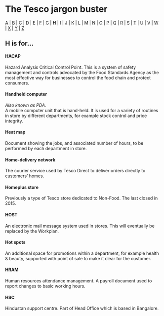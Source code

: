 # The Tesco jargon buster

[A](a.md) | [B](b.md) | [C](c.md) | [D](d.md) | [E](e.md) | [F](f.md) | [G](g.md) | [**H**](h.md) | [I](i.md) | [J](j.md) | [K](k.md) | [L](l.md) | [M](m.md) | [N](n.md) | [O](o.md) | [P](p.md) | [Q](q.md) | [R](r.md) | [S](s.md) | [T](t.md) | [U](u.md) | [V](v.md) | [W](w.md) | [X](x.md) | [Y](y.md) | [Z](z.md)

## H is for…

#### HACAP
Hazard Analysis Critical Control Point. This is a system of safety management and controls advocated by the Food Standards Agency as the most effective way for businesses to control the food chain and protect consumers.

#### Handheld computer
*Also known as PDA.*  
A mobile computer unit that is hand-held. It is used for a variety of routines in store by different departments, for example stock control and price integrity.

#### Heat map
Document showing the jobs, and associated number of hours, to be performed by each department in store.

#### Home-delivery network
The courier service used by Tesco Direct to deliver orders directly to customers’ homes.

#### Homeplus store
Previously a type of Tesco store dedicated to Non-Food. The last closed in 2015.

#### HOST
An electronic mail message system used in stores. This will eventually be replaced by the Workplan.

#### Hot spots
An additional space for promotions within a department, for example health & beauty, supported with point of sale to make it clear for the customer.

#### HRAM
Human resources attendance management. A payroll document used to report changes to basic working hours.

#### HSC
Hindustan support centre. Part of Head Office which is based in Bangalore.
